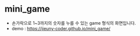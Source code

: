 # mini_game

- 손가락으로 1~3까지의 숫자를 누를 수 있는 game 형식의 화면입니다.
- demo : https://jieuny-coder.github.io/mini_game/
